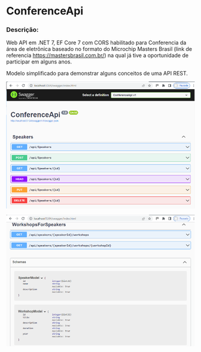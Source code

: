 ConferenceApi
=============

### Descrição:

Web API em .NET 7, EF Core 7 com CORS habilitado para Conferencia da área de eletrônica baseado no formato do Microchip Masters Brasil (link de referencia https://mastersbrasil.com.br/) na qual já tive a oportunidade de participar em alguns anos.

Modelo simplificado para demonstrar alguns conceitos de uma API REST.

![Tela Swagger 1](https://github.com/adevecchi/ConferenceApi/blob/main/screenshot/swagger-1.png)

![Tela Swagger 2](https://github.com/adevecchi/ConferenceApi/blob/main/screenshot/swagger-2.png)
